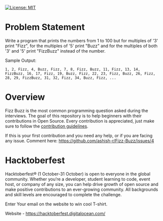 [![License: MIT](https://img.shields.io/badge/License-MIT-yellow.svg)](https://github.com/ashish-r/mern-registration-form/blob/master/LICENSE)

# Problem Statement

Write a program that prints the numbers from 1 to 100 but for multiples of '3' print "Fizz", for the multiples of '5' print "Buzz" and for the multiples of both '3' and '5' print "FizzBuzz" instead of the number.

Sample Output: 

`1, 2, Fizz, 4, Buzz, Fizz, 7, 8, Fizz, Buzz, 11, Fizz, 13, 14, FizzBuzz, 16, 17, Fizz, 19, Buzz, Fizz, 22, 23, Fizz, Buzz, 26, Fizz, 28, 29, FizzBuzz, 31, 32, Fizz, 34, Buzz, Fizz, ...`


# Overview
Fizz Buzz is the most common programming question asked during the interviews. The goal of this repository is to help beginners with their contributions in Open Source. Every contribution is appreciated, just make sure to follow the [contribution guidelines](CONTRIBUTING.md). 

If this is your first contribution and you need any help, or if you are facing any issue. Comment here: <https://github.com/ashish-r/Fizz-Buzz/issues/4>

# Hacktoberfest
Hacktoberfest® (1 October-31 October) is open to everyone in the global community. Whether you’re a developer, student learning to code, event host, or company of any size, you can help drive growth of open source and make positive contributions to an ever-growing community. All backgrounds and skill levels are encouraged to complete the challenge.

Enter Your email on the website to win cool T-shirt.

Website - <https://hacktoberfest.digitalocean.com/>

